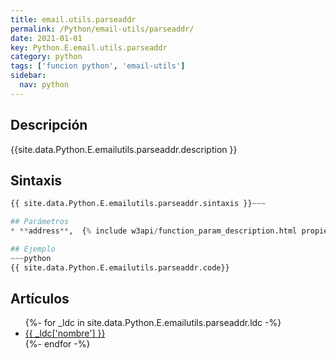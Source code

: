 ```yaml
---
title: email.utils.parseaddr
permalink: /Python/email-utils/parseaddr/
date: 2021-01-01
key: Python.E.email.utils.parseaddr
category: python
tags: ['funcion python', 'email-utils']
sidebar: 
  nav: python
---
```


## Descripción
{{site.data.Python.E.emailutils.parseaddr.description }}

## Sintaxis
~~~python
{{ site.data.Python.E.emailutils.parseaddr.sintaxis }}~~~

## Parámetros
* **address**,  {% include w3api/function_param_description.html propiedad=site.data.Python.E.email.utils.parseaddr valor="address" %}

## Ejemplo
~~~python
{{ site.data.Python.E.emailutils.parseaddr.code}}
~~~

## Artículos
<ul>
{%- for _ldc in site.data.Python.E.emailutils.parseaddr.ldc -%}
   <li>
       <a href="{{_ldc['url'] }}">{{ _ldc['nombre'] }}</a>
   </li>
{%- endfor -%}
</ul>
